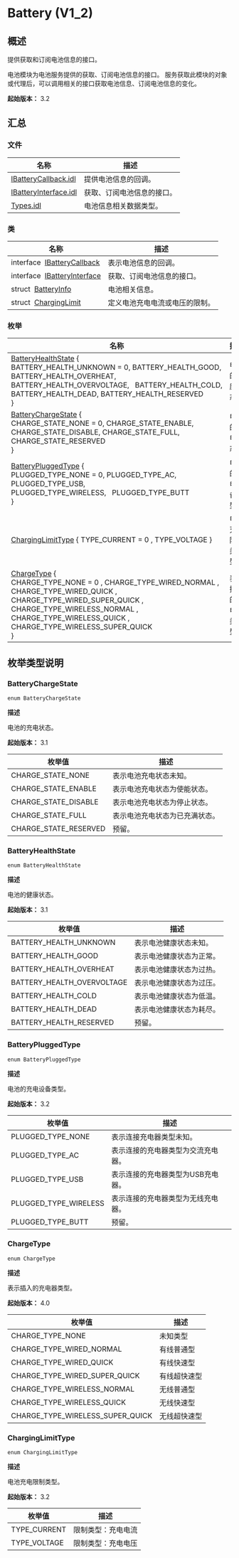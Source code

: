 # Battery (V1_2)


## 概述

提供获取和订阅电池信息的接口。

电池模块为电池服务提供的获取、订阅电池信息的接口。 服务获取此模块的对象或代理后，可以调用相关的接口获取电池信息、订阅电池信息的变化。

**起始版本：** 3.2


## 汇总


### 文件

| 名称 | 描述 | 
| -------- | -------- |
| [IBatteryCallback.idl](_i_battery_callback_8idl_v12.md) | 提供电池信息的回调。 | 
| [IBatteryInterface.idl](_i_battery_interface_8idl_v12.md) | 获取、订阅电池信息的接口。 | 
| [Types.idl](battery_types_8idl_v12.md) | 电池信息相关数据类型。 | 


### 类

| 名称 | 描述 | 
| -------- | -------- |
| interface&nbsp;&nbsp;[IBatteryCallback](interface_i_battery_callback_v12.md) | 表示电池信息的回调。 | 
| interface&nbsp;&nbsp;[IBatteryInterface](interface_i_battery_interface_v12.md) | 获取、订阅电池信息的接口。 | 
| struct&nbsp;&nbsp;[BatteryInfo](_battery_info_v12.md) | 电池相关信息。 | 
| struct&nbsp;&nbsp;[ChargingLimit](_charging_limit_v12.md) | 定义电池充电电流或电压的限制。 | 


### 枚举

| 名称 | 描述 | 
| -------- | -------- |
| [BatteryHealthState](#batteryhealthstate) {<br/>BATTERY_HEALTH_UNKNOWN = 0, BATTERY_HEALTH_GOOD, BATTERY_HEALTH_OVERHEAT, BATTERY_HEALTH_OVERVOLTAGE,&nbsp;&nbsp;&nbsp;BATTERY_HEALTH_COLD, BATTERY_HEALTH_DEAD, BATTERY_HEALTH_RESERVED<br/>} | 电池的健康状态。 | 
| [BatteryChargeState](#batterychargestate) {<br/>CHARGE_STATE_NONE = 0, CHARGE_STATE_ENABLE, CHARGE_STATE_DISABLE, CHARGE_STATE_FULL, CHARGE_STATE_RESERVED<br/>} | 电池的充电状态。 | 
| [BatteryPluggedType](#batterypluggedtype) {<br/>PLUGGED_TYPE_NONE = 0, PLUGGED_TYPE_AC, PLUGGED_TYPE_USB, PLUGGED_TYPE_WIRELESS,&nbsp;&nbsp;&nbsp;PLUGGED_TYPE_BUTT<br/>} | 电池的充电设备类型。 | 
| [ChargingLimitType](#charginglimittype) { TYPE_CURRENT = 0 , TYPE_VOLTAGE } | 电池充电限制类型。 | 
| [ChargeType](#chargetype) {<br/>CHARGE_TYPE_NONE = 0 , CHARGE_TYPE_WIRED_NORMAL , CHARGE_TYPE_WIRED_QUICK , CHARGE_TYPE_WIRED_SUPER_QUICK ,<br/>CHARGE_TYPE_WIRELESS_NORMAL , CHARGE_TYPE_WIRELESS_QUICK , CHARGE_TYPE_WIRELESS_SUPER_QUICK<br/>} | 表示插入的充电器类型。 | 


## 枚举类型说明


### BatteryChargeState

```
enum BatteryChargeState
```

**描述**

电池的充电状态。

**起始版本：** 3.1

| 枚举值 | 描述 | 
| -------- | -------- |
| CHARGE_STATE_NONE | 表示电池充电状态未知。 | 
| CHARGE_STATE_ENABLE | 表示电池充电状态为使能状态。 | 
| CHARGE_STATE_DISABLE | 表示电池充电状态为停止状态。 | 
| CHARGE_STATE_FULL | 表示电池充电状态为已充满状态。 | 
| CHARGE_STATE_RESERVED | 预留。 | 


### BatteryHealthState

```
enum BatteryHealthState
```

**描述**

电池的健康状态。

**起始版本：** 3.1

| 枚举值 | 描述 | 
| -------- | -------- |
| BATTERY_HEALTH_UNKNOWN | 表示电池健康状态未知。 | 
| BATTERY_HEALTH_GOOD | 表示电池健康状态为正常。 | 
| BATTERY_HEALTH_OVERHEAT | 表示电池健康状态为过热。 | 
| BATTERY_HEALTH_OVERVOLTAGE | 表示电池健康状态为过压。 | 
| BATTERY_HEALTH_COLD | 表示电池健康状态为低温。 | 
| BATTERY_HEALTH_DEAD | 表示电池健康状态为耗尽。 | 
| BATTERY_HEALTH_RESERVED | 预留。 | 


### BatteryPluggedType

```
enum BatteryPluggedType
```

**描述**

电池的充电设备类型。

**起始版本：** 3.2

| 枚举值 | 描述 | 
| -------- | -------- |
| PLUGGED_TYPE_NONE | 表示连接充电器类型未知。 | 
| PLUGGED_TYPE_AC | 表示连接的充电器类型为交流充电器。 | 
| PLUGGED_TYPE_USB | 表示连接的充电器类型为USB充电器。 | 
| PLUGGED_TYPE_WIRELESS | 表示连接的充电器类型为无线充电器。 | 
| PLUGGED_TYPE_BUTT | 预留。 | 


### ChargeType

```
enum ChargeType
```

**描述**

表示插入的充电器类型。

**起始版本：** 4.0

| 枚举值 | 描述 | 
| -------- | -------- |
| CHARGE_TYPE_NONE | 未知类型 | 
| CHARGE_TYPE_WIRED_NORMAL | 有线普通型 | 
| CHARGE_TYPE_WIRED_QUICK | 有线快速型 | 
| CHARGE_TYPE_WIRED_SUPER_QUICK | 有线超快速型 | 
| CHARGE_TYPE_WIRELESS_NORMAL | 无线普通型 | 
| CHARGE_TYPE_WIRELESS_QUICK | 无线快速型 | 
| CHARGE_TYPE_WIRELESS_SUPER_QUICK | 无线超快速型 | 


### ChargingLimitType

```
enum ChargingLimitType
```

**描述**

电池充电限制类型。

**起始版本：** 3.2

| 枚举值 | 描述 | 
| -------- | -------- |
| TYPE_CURRENT | 限制类型：充电电流 | 
| TYPE_VOLTAGE | 限制类型：充电电压 | 
